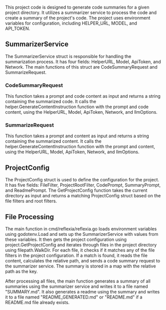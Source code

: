 This project code is designed to generate code summaries for a given project directory. It utilizes a summarizer service to process the code and create a summary of the project's code. The project uses environment variables for configuration, including HELPER_URL, MODEL, and API_TOKEN.

## SummarizerService
The SummarizerService struct is responsible for handling the summarization process. It has four fields: HelperURL, Model, ApiToken, and Network. The main functions of this struct are CodeSummaryRequest and SummarizeRequest.

### CodeSummaryRequest
This function takes a prompt and code content as input and returns a string containing the summarized code. It calls the helper.GenerateContentInstruction function with the prompt and code content, using the HelperURL, Model, ApiToken, Network, and llmOptions.

### SummarizeRequest
This function takes a prompt and content as input and returns a string containing the summarized content. It calls the helper.GenerateContentInstruction function with the prompt and content, using the HelperURL, Model, ApiToken, Network, and llmOptions.

## ProjectConfig
The ProjectConfig struct is used to define the configuration for the project. It has five fields: FileFilter, ProjectRootFilter, CodePrompt, SummaryPrompt, and ReadmePrompt. The GetProjectConfig function takes the current directory as input and returns a matching ProjectConfig struct based on the file filters and root filters.

## File Processing
The main function in cmd/reflexia/reflexia.go loads environment variables using godotenv.Load and sets up the SummarizerService with values from these variables. It then gets the project configuration using project.GetProjectConfig and iterates through files in the project directory using filepath.WalkDir. For each file, it checks if it matches any of the file filters in the project configuration. If a match is found, it reads the file content, calculates the relative path, and sends a code summary request to the summarizer service. The summary is stored in a map with the relative path as the key.

After processing all files, the main function generates a summary of all summaries using the summarizer service and writes it to a file named "SUMMARY.md". It also generates a readme using the summary and writes it to a file named "README_GENERATED.md" or "README.md" if a README.md file already exists.

